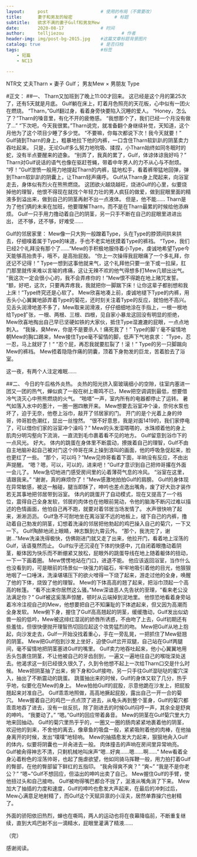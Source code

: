 ```yaml
---
layout:     post   				    # 使用的布局（不需要改）
title:      妻子和男友的秘密 				# 标题 
subtitle:   欲求不满的妻子Gulf和男友Mew
date:       2020-08-17 				# 时间
author:     telljiezou 						# 作者
header-img: img/post-bg-2015.jpg 	#这篇文章标题背景图片
catalog: true 						# 是否归档
tags:								#标签
    - 短篇
    - NC13

---
```

NTR文
丈夫Tharn × 妻子 Gulf； 男友Mew × 男朋友 Type

#正文：
##一、
Tharn又加班到了晚上11:00才回来。
这已经是这个月的第25次了，还有5天就是月底。
Gulf躺在床上，盯着月色照亮的天花板，心中似有一团火在燃烧。
“Tharn，”Gulf翻过身，看着身旁快要陷入沉睡的爱人。
“Honey，怎么了？”Tharn的嗓音里，有化不开的疲倦感。
“我想那个了，我们已经一个月没有做了…”
“下次吧，今天我很累。”Tharn说完，就准备翻个身继续补觉，天知道，这个月他为了这个项目少睡了多少觉。
“不要嘛，你每次都说下次！我今天就要！”
Gulf骑到Tharn的身上，粗暴地拉下他的内裤，一口含住Tharn软趴趴的阴茎卖力吞吐起来。
只是，无论Gulf多么努力地吮吸、揉捏，小Tharn始终如同冬眠时的蛇，没有半点要醒来的迹象。
“别弄了，我真的累了，Gulf，体谅体谅我好吗？”
Tharn对Gulf说话的语气也像在驱赶苍蝇，带着中年男人的力不从心与不耐烦。
“哼！”Gulf泄愤一般用力地提起Tharn的内裤，猛地松手，看着裤带猛地回弹，弹到Tharn软趴趴的阴囊上，让Tharn轻声痛呼。
Gulf从Tharn身上爬起来，向浴室走去，身体似有烈火在熊熊燃烧。
这团欲火越烧越旺，烧进Gulf的心里，似要烧掉他的理智，他恨不得现在就找个年轻力壮的男人疯狂的做爱，做到屁眼里面的精液多到溢出来，做到自己的阴茎再射不出一点液体。
但是，他不能……
Tharn是为了他们俩的未来在加班，他要理解Tharn，而不是在Tharn最累的时候给他添麻烦。
Gulf一只手用力撸动着自己的阴茎，另一只手不断在自己的屁眼里进进出出，
还不够，还不够，好难受……


Gulf的邻居家里：
Mew像一只大狗一般蹭着Type，头在Type的脖颈间拱来拱去，仔细嗅着属于Type的味道，手也不老实地抚摸着Type的裤裆。
“Type，我们已经2个礼拜没有那个了……”Mew的手积极地服侍着小Type，虔诚地希望Type今天能够高抬贵手，哦不，是高抬屁股。
“你上一次操得我屁眼痛了一个多礼拜，你还记不记得！”
Type一想到这事他就来气，这个礼拜他只要一坐下或一拉屎，肛门那里就传来难以言喻的疼痛，这让无辣不欢的他气得想多打Mew几顿出出气。
“我这次一定会很小心的，我不会弄疼你的！”Mew恨不得跪在地上赌咒发誓。
“额，好吧，这次，只要再弄疼我，我就把你一脚踹下床！让你这辈子都别想和我上床！”Type终究还是心软了。
Mew欣喜地凑上前，虔诚地褪下Type的内裤，用舌头小心翼翼地舔弄着Type的菊花，还时刻关注着Type的反应，就怕他不高兴。
见舌头润滑地差不多了，Mew取来润滑液，仔仔细细地涂在手指上，一根一根地给Type扩张，一根、两根、三根、四根，见自家小暴龙这回没有明显的拒绝，Mew欣喜地掏出自己早已坚硬如铁的大家伙，抵住Type湿漉漉的屁眼，一点点地刺入。
“我操，臭Mew，你是不是要杀人！痛死我了！”
Type的脚丫毫不留情地朝Mew的胸口踢来，Mew接住Type毫不留情的脚，低声下气地哀求：
”Type，忍一忍，马上就好了！“
“忍个屁，再忍我就要肛裂了！滚！”
Type的另一只脚踹向Mew的裤裆。
Mew捂着隐隐作痛的阴囊，顶着下身勃发的巨龙，苦着脸去了浴室。

这一夜，有两个人注定难眠……

##二、
今日的午后格外炎热。
炎热的阳光挤入窗玻璃细小的空隙，往室内塞进一团又一团的热气，蝉似疯了一般在树上嘶鸣不已，Mew把空调调到最低，想要借冷气浇灭心中熊熊燃烧的火气。
“啪塔”一声，室内所有的电器都停止了运转。
暑气如落入水中的墨汁，一圈一圈四散开来。
Mew想要去浴室冲个澡，奈何水泵也坏了，迫于无奈，他卷上浴巾，敲开了邻居家的门。
开门的是个光着上身的帅哥，帅哥脸色潮红，显出一丝惶然。
“很不好意思，我是对面1419的，我们家停电了，可以借你们家的浴室冲个澡吗？”
Mew的头发湿嗒嗒的，水珠顺着他的身上肌肉分明沟壑向下流淌，一直流到毛巾裹着看不见的地方。
Gulf留意到浴巾下的一点风光。
好大。
体内的跳蛋在身体里不断震动，撩拨着自己的理智，Gulf不由自主地脑补起自己被对门这个帅哥在床上操到浪叫的画面，他的呼吸急促起来，脸也更红了一些。
“那个，可以吗？”Mew见帅哥看着下面，半晌没有反应，不由出声提醒。
“嗯？嗯，可以，可以的，进来吧！”Gulf才意识到自己把帅哥撂在外面一会儿了。
Mew急切地进门感受房间里的沁着薄荷气息的冷风。
“浴室在这里，请跟我来。”
“谢谢，真的麻烦你了！”Mew感激地拍拍Gulf的肩膀。
Gulf的身体现在异常敏感，被这一触碰，腿当即酥了，呻吟也差点逸出嘴角，废了好大劲才装作若无其事地把邻居带到浴室。
体内的跳蛋开了自动模式，现在又提高了一个档位，震得自己全身发软，邻居的肉体也在他眼前晃动，令他的脑海不断闪过难以描述的色情画面，他怕自己再不跑，就要对着邻居当场发情了。
水声很快响了起来，淅淅沥沥。
Gulf急不可耐地坐在离浴室不远的地板上，褪下自己的内裤，撸动着自己勃发的阴茎，幻想着洗澡的邻居把他勃起的鸡巴操入自己的菊穴，一下又一下。
Gulf陶醉地闭上眼睛，神志飘到九霄云外。
“那个，我洗完了，谢谢…”Mew洗澡洗得极快，仿佛刚进门就又走了出来，他拉开门，看着地上淫荡的Gulf，话语戛然而止。
Gulf似乎还沉浸在下体的快感中，兀自闭着眼撸动着阴茎，躯体因为快乐而不断绷紧又放松，屁眼外的跳蛋导线在地上随着躯体的扭动，一下一下画着圈。
Mew愣愣地站在门口，进退不能。
他应该返回浴室，当作什么也没看到的，可是眼前的场景似一块强力的磁石，牢牢地吸引着他的目光，他狠狠地咽了一口唾沫，洗澡堪堪压下的欲火噌得一下烧了起来，游走过他的全身，唤醒了他的下体，烧毁了他的理智。
Mew的下体高高的翘了起来，把浴巾顶起一个高高的帐篷。
“看不出来你居然这么骚。”Mew深谙恶人先告状的至理，“看来老公没法满足你？”
Gulf被这奚落声惊醒，顿时从云端掉到泥地里。
他惊恐地看着身旁站着冷冷注视自己的Mew，他想要把自己不知廉耻的下体遮起来，但又因为高潮而全身发软。
Mew俯下身，握住了Gulf高高翘起的阴茎，缓缓撸动，Gulf发出似幼兽一般的低吟，Mew被这绯红湿润的娇唇所诱惑，不由吻了上去，Gulf初期还有些羞怯，但很快便抛开理智热切回应起这个攻势猛烈的吻。
Mew把Gulf从地上抱起，向沙发走去，Gulf一开始没找着重心，手在一旁乱晃，一把抓住了Mew挺翘的阴茎。
Mew把Gulf抱到沙发上坐好，迫使Gulf岔开双腿，自己站在Gulf两腿间，毫不留情地把阴茎塞进Gulf的嘴里。
Gulf卖力地吞吐起来，他小心翼翼地用舌头包裹住阴茎，不让他被自己的牙齿刮到，一遍又一遍地往自己的喉咙深处送去。他渴求这一刻已经很久很久了，久到令他想不起上一次给Tharn口交是什么时候。
Mew把阴茎抽了出来，俯下身和Gulf接吻，另一只手往Gulf湿哒哒的蜜穴深入，抽出了不断震动的跳蛋。
跳蛋抽出来的时候，Gulf的身体又软了几分，热乎乎地，似要化在Mew的身上。
Mew拍拍Gulf的屁股，示意他跪在沙发上，把屁股翘起来对准自己。
Gulf乖乖地照做，高高地撅起屁股，露出自己一开一合的菊穴。
Mew握着自己的鸡巴一点点顶了进去，从龟头再到整个茎身，Gulf的菊穴都乖乖地吞了进去，没有一丝反抗，除了刚进去的时候Gulf闷哼一声，其余全是舒爽的呻吟。
“我要动了。”
“嗯。”Gulf的回应带着鼻音。
Mew的阴茎在Gulf菊穴里大力地来回抽动。
Gulf的菊穴里热乎乎的，一圈又一圈的肠肉紧紧地裹着他的阴茎，欢迎他的到来，不舍他的离去，像章鱼的吸盘一般，紧紧吸附着他的肉棒，在他抽身离开的时候，发出“噗噗”地轻响。
Mew的抽插愈发大力起来，狠狠地肏入Gulf的体内，似要将阴囊也一并肏进去一般。
肉体撞击的声响在房间里异常响亮。
Gulf被肏得神志不清，只剩机械地叫床声“嗯…好爽……嗯……啊……”
Mew看着全身沁着粉色的淫荡帅哥，也起了施虐欲望，他如同骑马挥鞭一般，用力拍打着Gulf的臀部，在他的臀部留下鲜红的五指印。
“我肏得爽不爽？”
“爽~”
“我是不是你老公？”
“嗯~”Gulf不想回应，但溢出的呻吟出卖了自己。
Mew握住Gulf的手臂，使他扭过头和自己接吻。
Gulf被吻得嘴巴都合不拢了，涎液从嘴角淌了下来。
Mew加大了抽插的力度和速度，Gulf的呻吟也愈发大声起来，在最后的冲刺过后，Mew心满意足地射精了，而Gulf这个天赋异禀的小淫夫，居然单靠操穴也射精了。

外面的骄阳依旧热烈，蝉也在嘶鸣，两人的运动也将在夜幕降临前，不断重复继续，直到大鸡巴射不出一滴精水，屁眼里灌满了精液……


（完）

感谢阅读。
